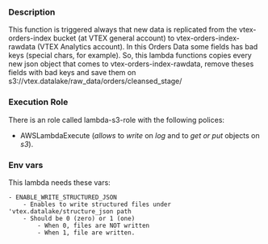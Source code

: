 ### Description

This function is triggered always that new data is replicated from the vtex-orders-index bucket (at VTEX general account) to vtex-orders-index-rawdata (VTEX Analytics account).
In this Orders Data some fields has bad keys (special chars, for example). So, this lambda functions copies every new json object that comes to vtex-orders-index-rawdata, remove theses fields with bad keys and save them on s3://vtex.datalake/raw_data/orders/cleansed_stage/

### Execution Role

There is an role called lambda-s3-role with the following polices:   

- AWSLambdaExecute (_allows_ to _write_ on _log_ and to _get or put_ objects on _s3_).


### Env vars

This lambda needs these vars: 

    - ENABLE_WRITE_STRUCTURED_JSON
        - Enables to write structured files under 'vtex.datalake/structure_json path
        - Should be 0 (zero) or 1 (one)
            - When 0, files are NOT written
            - When 1, file are written.

